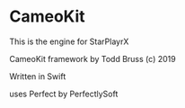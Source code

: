 # CameoKit

This is the engine for StarPlayrX

CameoKit framework by Todd Bruss (c) 2019

Written in Swift 

uses Perfect by PerfectlySoft
